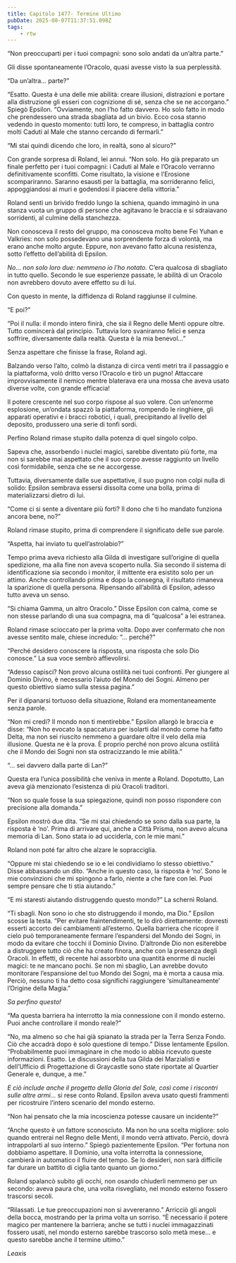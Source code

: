 ```yaml
---
title: Capitolo 1477- Termine Ultimo
pubDate: 2025-08-07T11:37:51.098Z
tags:
    - rtw
---
```



“Non preoccuparti per i tuoi compagni: sono solo andati da un’altra parte.”


Gli disse spontaneamente l’Oracolo, quasi avesse visto la sua perplessità.


“Da un’altra… parte?”


“Esatto. Questa è una delle mie abilità: creare illusioni, distrazioni e portare alla distruzione gli esseri con cognizione di sé, senza che se ne accorgano.” Spiegò Epsilon. “Ovviamente, non l’ho fatto davvero. Ho solo fatto in modo che prendessero una strada sbagliata ad un bivio. Ecco cosa stanno vedendo in questo momento: tutti loro, te compreso, in battaglia contro molti Caduti al Male che stanno cercando di fermarli.”


“Mi stai quindi dicendo che loro, in realtà, sono al sicuro?”


Con grande sorpresa di Roland, lei annuì. “Non solo. Ho già preparato un finale perfetto per i tuoi compagni: i Caduti al Male e l’Oracolo verranno definitivamente sconfitti. Come risultato, la visione e l’Erosione scompariranno. Saranno esausti per la battaglia, ma sorrideranno felici, appoggiandosi ai muri e godendosi il piacere della vittoria.”


Roland sentì un brivido freddo lungo la schiena, quando immaginò in una stanza vuota un gruppo di persone che agitavano le braccia e si sdraiavano sorridenti, al culmine della stanchezza.


Non conosceva il resto del gruppo, ma conosceva molto bene Fei Yuhan e Valkries: non solo possedevano una sorprendente forza di volontà, ma erano anche molto argute. Eppure, non avevano fatto alcuna resistenza, sotto l’effetto dell’abilità di Epsilon.


<em>No… non solo loro due: nemmeno io l’ho notato.</em> C’era qualcosa di sbagliato in tutto quello. Secondo le sue esperienze passate, le abilità di un Oracolo non avrebbero dovuto avere effetto su di lui.


Con questo in mente, la diffidenza di Roland raggiunse il culmine.


“E poi?”


“Poi il nulla: il mondo intero finirà, che sia il Regno delle Menti oppure oltre. Tutto comincerà dal principio. Tuttavia loro svaniranno felici e senza soffrire, diversamente dalla realtà. Questa è la mia benevol…”


Senza aspettare che finisse la frase, Roland agì.


Balzando verso l’alto, colmò la distanza di circa venti metri tra il passaggio e la piattaforma, volò dritto verso l’Oracolo e tirò un pugno! Attaccare improvvisamente il nemico mentre blaterava era una mossa che aveva usato diverse volte, con grande efficacia!


Il potere crescente nel suo corpo rispose al suo volere. Con un’enorme esplosione, un’ondata spazzò la piattaforma, rompendo le ringhiere, gli apparati operativi e i bracci robotici, i quali, precipitando al livello del deposito, produssero una serie di tonfi sordi.


Perfino Roland rimase stupito dalla potenza di quel singolo colpo.


Sapeva che, assorbendo i nuclei magici, sarebbe diventato più forte, ma non si sarebbe mai aspettato che il suo corpo avesse raggiunto un livello così formidabile, senza che se ne accorgesse.


Tuttavia, diversamente dalle sue aspettative, il suo pugno non colpì nulla di solido: Epsilon sembrava essersi dissolta come una bolla, prima di materializzarsi dietro di lui.


“Come ci si sente a diventare più forti? Il dono che ti ho mandato funziona ancora bene, no?”


Roland rimase stupito, prima di comprendere il significato delle sue parole.


“Aspetta, hai inviato tu quell’astrolabio?”


Tempo prima aveva richiesto alla Gilda di investigare sull’origine di quella spedizione, ma alla fine non aveva scoperto nulla. Sia secondo il sistema di identificazione sia secondo i monitor, il mittente era esistito solo per un attimo. Anche controllando prima e dopo la consegna, il risultato rimaneva la sparizione di quella persona. Ripensando all’abilità di Epsilon, adesso tutto aveva un senso.


“Si chiama Gamma, un altro Oracolo.” Disse Epsilon con calma, come se non stesse parlando di una sua compagna, ma di “qualcosa” a lei estranea.


Roland rimase scioccato per la prima volta. Dopo aver confermato che non avesse sentito male, chiese incredulo: “… perché?”


“Perché desidero conoscere la risposta, una risposta che solo Dio conosce.” La sua voce sembrò affievolirsi.


“Adesso capisci? Non provo alcuna ostilità nei tuoi confronti. Per giungere al Dominio Divino, è necessario l’aiuto del Mondo dei Sogni. Almeno per questo obiettivo siamo sulla stessa pagina.”


Per il dipanarsi tortuoso della situazione, Roland era momentaneamente senza parole.


“Non mi credi? Il mondo non ti mentirebbe.” Epsilon allargò le braccia e disse: “Non ho evocato la spaccatura per isolarti dal mondo come ha fatto Delta, ma non sei riuscito nemmeno a guardare oltre il velo della mia illusione. Questa ne è la prova. È proprio perché non provo alcuna ostilità che il Mondo dei Sogni non sta ostracizzando le mie abilità.”


“… sei davvero dalla parte di Lan?”


Questa era l’unica possibilità che veniva in mente a Roland. Dopotutto, Lan aveva già menzionato l’esistenza di più Oracoli traditori.


“Non so quale fosse la sua spiegazione, quindi non posso rispondere con precisione alla domanda.”


Epsilon mostrò due dita. “Se mi stai chiedendo se sono dalla sua parte, la risposta è ‘no’. Prima di arrivare qui, anche a Città Prisma, non avevo alcuna memoria di Lan. Sono stata io ad ucciderla, con le mie mani.”


Roland non poté far altro che alzare le sopracciglia.


“Oppure mi stai chiedendo se io e lei condividiamo lo stesso obiettivo.” Disse abbassando un dito. “Anche in questo caso, la risposta è ‘no’. Sono le mie convinzioni che mi spingono a farlo, niente a che fare con lei. Puoi sempre pensare che ti stia aiutando.”


“E mi staresti aiutando distruggendo questo mondo?” La schernì Roland.


“Ti sbagli. Non sono io che sto distruggendo il mondo, ma Dio.” Epsilon scosse la testa. “Per evitare fraintendimenti, te lo dirò direttamente: dovresti esserti accorto dei cambiamenti all’esterno. Quella barriera che ricopre il cielo può temporaneamente fermare l’espandersi del Mondo dei Sogni, in modo da evitare che tocchi il Dominio Divino. D’altronde Dio non esiterebbe a distruggere tutto ciò che ha creato finora, anche con la presenza degli Oracoli. In effetti, di recente hai assorbito una quantità enorme di nuclei magici: te ne mancano pochi. Se non mi sbaglio, Lan avrebbe dovuto monitorare l’espansione del tuo Mondo dei Sogni, ma è morta a causa mia. Perciò, nessuno ti ha detto cosa significhi raggiungere ‘simultaneamente’ l’Origine della Magia.”


<em>Sa perfino questo!</em>


“Ma questa barriera ha interrotto la mia connessione con il mondo esterno. Puoi anche controllare il mondo reale?”


“No, ma almeno so che hai già spianato la strada per la Terra Senza Fondo. Ciò che accadrà dopo è solo questione di tempo.” Disse lentamente Epsilon. “Probabilmente puoi immaginare in che modo io abbia ricevuto queste informazioni. Esatto. Le discussioni della tua Gilda dei Marzialisti e dell’Ufficio di Progettazione di Graycastle sono state riportate al Quartier Generale e, dunque, a me.”


<em>E ciò include anche il progetto della Gloria del Sole, così come i riscontri sulle altre armi…</em> si rese conto Roland. Epsilon aveva usato questi frammenti per ricostruire l’intero scenario del mondo esterno.


“Non hai pensato che la mia incoscienza potesse causare un incidente?”


“Anche questo è un fattore sconosciuto. Ma non ho una scelta migliore: solo quando entrerai nel Regno delle Menti, il mondo verrà attivato. Perciò, dovrà intrappolarti al suo interno.” Spiegò pazientemente Epsilon. “Per fortuna non dobbiamo aspettare. Il Dominio, una volta interrotta la connessione, cambierà in automatico il fluire del tempo. Se lo desideri, non sarà difficile far durare un battito di ciglia tanto quanto un giorno.”


Roland spalancò subito gli occhi, non osando chiuderli nemmeno per un secondo: aveva paura che, una volta risvegliato, nel mondo esterno fossero trascorsi secoli.


“Rilassati. Le tue preoccupazioni non si avvereranno.” Arricciò gli angoli della bocca, mostrando per la prima volta un sorriso. “È necessario il potere magico per mantenere la barriera; anche se tutti i nuclei immagazzinati fossero usati, nel mondo esterno sarebbe trascorso solo metà mese…  e questo sarebbe anche il termine ultimo.”










<em>Leaxis</em>
                                


                                



